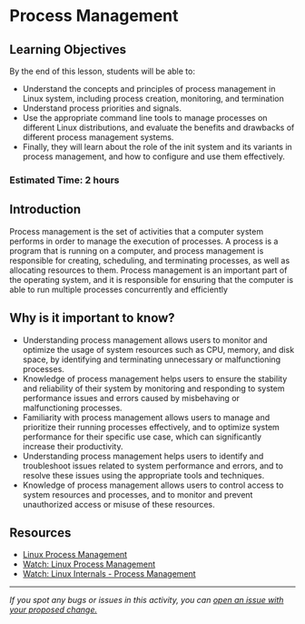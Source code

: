 # Process Management

## Learning Objectives
By the end of this lesson, students will be able to:
- Understand the concepts and principles of process management in Linux system, including process creation, monitoring, and termination
- Understand process priorities and signals.
- Use the appropriate command line tools to manage processes on different Linux distributions, and evaluate the benefits and drawbacks of different process management systems.
- Finally, they will learn about the role of the init system and its variants in process management, and how to configure and use them effectively.

### Estimated Time: 2 hours

## Introduction
Process management is the set of activities that a computer system performs in order to manage the execution of processes. A process is a program that is running on a computer, and process management is responsible for creating, scheduling, and terminating processes, as well as allocating resources to them. Process management is an important part of the operating system, and it is responsible for ensuring that the computer is able to run multiple processes concurrently and efficiently

## Why is it important to know?
- Understanding process management allows users to monitor and optimize the usage of system resources such as CPU, memory, and disk space, by identifying and terminating unnecessary or malfunctioning processes.
- Knowledge of process management helps users to ensure the stability and reliability of their system by monitoring and responding to system performance issues and errors caused by misbehaving or malfunctioning processes.
- Familiarity with process management allows users to manage and prioritize their running processes effectively, and to optimize system performance for their specific use case, which can significantly increase their productivity.
- Understanding process management helps users to identify and troubleshoot issues related to system performance and errors, and to resolve these issues using the appropriate tools and techniques.
- Knowledge of process management allows users to control access to system resources and processes, and to monitor and prevent unauthorized access or misuse of these resources.

## Resources
- [Linux Process Management](https://www.guru99.com/managing-processes-in-linux.html)
- [Watch: Linux Process Management](https://www.youtube.com/watch?v=Gisz1SauOzs)
- [Watch: Linux Internals - Process Management](https://www.youtube.com/watch?v=Ip9P1XJt5PI)

------

_If you spot any bugs or issues in this activity, you can [open an issue with your proposed change.](https://github.com/cloudessencegithub/Acceler8/issues/new)_
